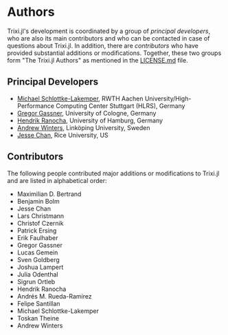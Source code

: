 # Authors

Trixi.jl's development is coordinated by a group of *principal developers*,
who are also its main contributors and who can be contacted in case of
questions about Trixi.jl. In addition, there are *contributors* who have
provided substantial additions or modifications. Together, these two groups form
"The Trixi.jl Authors" as mentioned in the [LICENSE.md](LICENSE.md) file.

## Principal Developers
* [Michael Schlottke-Lakemper](https://lakemper.eu),
  RWTH Aachen University/High-Performance Computing Center Stuttgart (HLRS), Germany
* [Gregor Gassner](https://www.mi.uni-koeln.de/NumSim/gregor-gassner),
  University of Cologne, Germany
* [Hendrik Ranocha](https://ranocha.de),
  University of Hamburg, Germany
* [Andrew Winters](https://liu.se/en/employee/andwi94),
  Linköping University, Sweden
* [Jesse Chan](https://jlchan.github.io),
  Rice University, US

## Contributors
The following people contributed major additions or modifications to Trixi.jl and
are listed in alphabetical order:

* Maximilian D. Bertrand
* Benjamin Bolm
* Jesse Chan
* Lars Christmann
* Christof Czernik
* Patrick Ersing
* Erik Faulhaber
* Gregor Gassner
* Lucas Gemein
* Sven Goldberg
* Joshua Lampert
* Julia Odenthal
* Sigrun Ortleb
* Hendrik Ranocha
* Andrés M. Rueda-Ramírez
* Felipe Santillan
* Michael Schlottke-Lakemper
* Toskan Theine
* Andrew Winters
